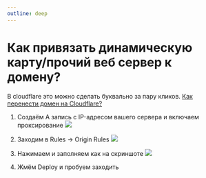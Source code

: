 ```yaml
---
outline: deep
---
```


# Как привязать динамическую карту/прочий веб сервер к домену?

В cloudflare это можно сделать буквально за пару кликов. [Как перенести домен на Cloudflare?](/transfer-domain)

1. Создаём A запись с IP-адресом вашего сервера и включаем проксирование
![](/originrules1.png)

2. Заходим в Rules -> Origin Rules
![](/originrules2.png)

3. Нажимаем  и заполняем как на скриншоте
![](/originrules3.png)

4. Жмём Deploy и пробуем заходить
